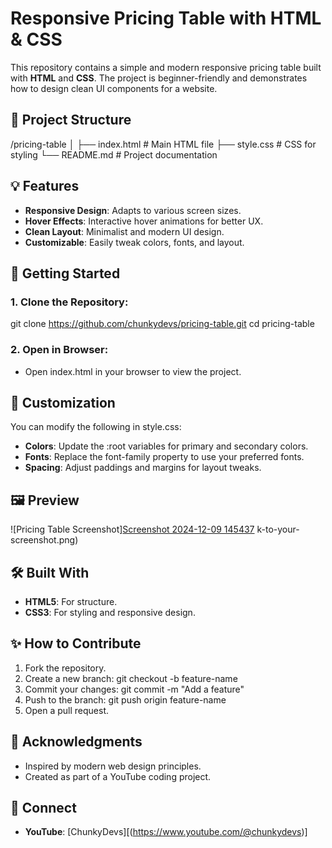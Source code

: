 # Responsive Pricing Table with HTML & CSS

This repository contains a simple and modern responsive pricing table built with **HTML** and **CSS**. The project is beginner-friendly and demonstrates how to design clean UI components for a website.

## 📂 Project Structure
/pricing-table
│
├── index.html        # Main HTML file
├── style.css         # CSS for styling
└── README.md         # Project documentation

## 💡 Features
- **Responsive Design**: Adapts to various screen sizes.
- **Hover Effects**: Interactive hover animations for better UX.
- **Clean Layout**: Minimalist and modern UI design.
- **Customizable**: Easily tweak colors, fonts, and layout.

## 🚀 Getting Started

### 1. Clone the Repository:
git clone https://github.com/chunkydevs/pricing-table.git
cd pricing-table

### 2. Open in Browser:
- Open index.html in your browser to view the project.

## 🎨 Customization
You can modify the following in style.css:
- **Colors**: Update the :root variables for primary and secondary colors.
- **Fonts**: Replace the font-family property to use your preferred fonts.
- **Spacing**: Adjust paddings and margins for layout tweaks.

## 🖼️ Preview
![Pricing Table Screenshot][Screenshot 2024-12-09 145437](https://github.com/user-attachments/assets/88ac3aeb-5cba-4582-85cd-bcf3a5ccbd75)
k-to-your-screenshot.png)

## 🛠️ Built With
- **HTML5**: For structure.
- **CSS3**: For styling and responsive design.

## ✨ How to Contribute
1. Fork the repository.
2. Create a new branch:
   git checkout -b feature-name
3. Commit your changes:
   git commit -m "Add a feature"
4. Push to the branch:
   git push origin feature-name
5. Open a pull request.

## 🙌 Acknowledgments
- Inspired by modern web design principles.
- Created as part of a YouTube coding project.

## 🔗 Connect
- **YouTube**: [ChunkyDevs][(https://www.youtube.com/@chunkydevs)]
